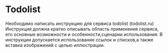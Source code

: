 # Todolist
Необходимо написать инструкцию для сервиса todolist (todolist.ru)
Инструкция должна кратко описывать область применения сервиса, его основные возможности и особенности,сценарии использования. В инструкции допускается использование ссылок и списков,а также вставка изображений с целью иллюстрации.

